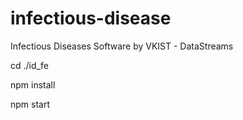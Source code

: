 # infectious-disease
Infectious Diseases Software by VKIST - DataStreams

cd ./id_fe

npm install

npm start
